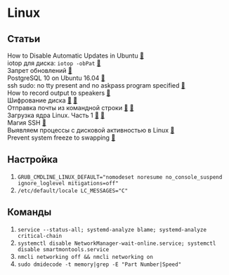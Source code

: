# Linux

## Статьи
How to Disable Automatic Updates in Ubuntu [&#128279;]( https://linuxnightly.com/how-to-disable-automatic-updates-in-ubuntu/ ) <br>
iotop для диска: ``iotop -obPat`` [&#128279;]( https://habr.com/ru/post/476414/ ) <br>
Запрет обновлений [&#128279;]( https://linuxnightly.com/how-to-disable-automatic-updates-in-ubuntu/ ) <br>
PostgreSQL 10 on Ubuntu 16.04 [&#128279;](https://tecadmin.net/install-postgresql-server-on-ubuntu/) <br>
ssh sudo: no tty present and no askpass program specified [&#128279;](https://stackoverflow.com/questions/21659637/how-to-fix-sudo-no-tty-present-and-no-askpass-program-specified-error) <br>
How to record output to speakers [&#128279;](https://askubuntu.com/questions/229352/how-to-record-output-to-speakers) <br>
Шифрование диска [&#128279;](https://stackoverflow.com/questions/19713918/how-to-load-luks-passphrase-from-usb-falling-back-to-keyboard) [&#128279;](https://gist.github.com/martijnvermaat/2726386) <br>
Отправка почты из командной строки [&#128279;](https://blog.edmdesigner.com/send-email-from-linux-command-line/) [&#128279;](https://sites.google.com/site/admcrib/home/ssmtp-nastrojka-dla-yandex-ru) <br>
Загрузка ядра Linux. Часть 1 [&#128279;](https://habr.com/post/428664/) [&#128279;](https://0xax.gitbooks.io/linux-insides/content/Booting/linux-bootstrap-1.html) <br>
Магия SSH [&#128279;](https://habr.com/post/331348/) <br>
Выявляем процессы с дисковой активностью в Linux [&#128279;]( https://habr.com/ru/post/476414/ ) <br>
Prevent system freeze to swapping [&#128279;]( https://superuser.com/questions/1115983/prevent-system-freeze-unresponsiveness-due-to-swapping-run-away-memory-usage ) <br>

## Настройка
1. ``GRUB_CMDLINE_LINUX_DEFAULT="nomodeset noresume no_console_suspend ignore_loglevel mitigations=off"``
1. ``/etc/default/locale LC_MESSAGES="C"``

## Команды
1. ``service --status-all; systemd-analyze blame; systemd-analyze critical-chain``<br>
1. ``systemctl disable NetworkManager-wait-online.service; systemctl disable smartmontools.service``<br>
1. ``nmcli networking off && nmcli networking on``
1. ``sudo dmidecode -t memory|grep -E "Part Number|Speed"``




